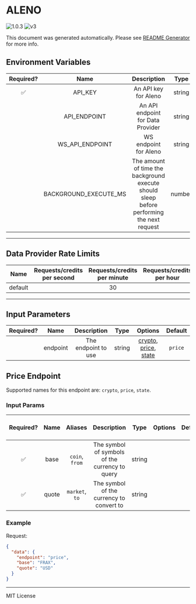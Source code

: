 # ALENO

![1.0.3](https://img.shields.io/github/package-json/v/smartcontractkit/external-adapters-js?filename=packages/sources/aleno/package.json) ![v3](https://img.shields.io/badge/framework%20version-v3-blueviolet)

This document was generated automatically. Please see [README Generator](../../scripts#readme-generator) for more info.

## Environment Variables

| Required? |         Name          |                                        Description                                        |  Type  | Options |              Default              |
| :-------: | :-------------------: | :---------------------------------------------------------------------------------------: | :----: | :-----: | :-------------------------------: |
|    ✅     |        API_KEY        |                                   An API key for Aleno                                    | string |         |                                   |
|           |     API_ENDPOINT      |                             An API endpoint for Data Provider                             | string |         |  `https://state-price.aleno.ai`   |
|           |    WS_API_ENDPOINT    |                                   WS endpoint for Aleno                                   | string |         | `https://ws-state-price.aleno.ai` |
|           | BACKGROUND_EXECUTE_MS | The amount of time the background execute should sleep before performing the next request | number |         |              `10000`              |

---

## Data Provider Rate Limits

|  Name   | Requests/credits per second | Requests/credits per minute | Requests/credits per hour | Note |
| :-----: | :-------------------------: | :-------------------------: | :-----------------------: | :--: |
| default |                             |             30              |                           |      |

---

## Input Parameters

| Required? |   Name   |     Description     |  Type  |                                    Options                                    | Default |
| :-------: | :------: | :-----------------: | :----: | :---------------------------------------------------------------------------: | :-----: |
|           | endpoint | The endpoint to use | string | [crypto](#price-endpoint), [price](#price-endpoint), [state](#price-endpoint) | `price` |

## Price Endpoint

Supported names for this endpoint are: `crypto`, `price`, `state`.

### Input Params

| Required? | Name  |    Aliases     |                  Description                   |  Type  | Options | Default | Depends On | Not Valid With |
| :-------: | :---: | :------------: | :--------------------------------------------: | :----: | :-----: | :-----: | :--------: | :------------: |
|    ✅     | base  | `coin`, `from` | The symbol of symbols of the currency to query | string |         |         |            |                |
|    ✅     | quote | `market`, `to` |    The symbol of the currency to convert to    | string |         |         |            |                |

### Example

Request:

```json
{
  "data": {
    "endpoint": "price",
    "base": "FRAX",
    "quote": "USD"
  }
}
```

---

MIT License
